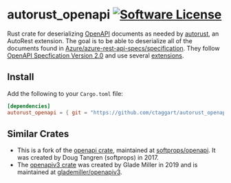 # autorust_openapi [![Software License](https://img.shields.io/badge/license-MIT-brightgreen.svg)](LICENSE)

Rust crate for deserializing [OpenAPI](http://swagger.io/specification/) documents as needed by [autorust](https://github.com/ctaggart/autorust/), an AutoRest extension. The goal is to be able to deserialize all of the documents found in [Azure/azure-rest-api-specs/specification](https://github.com/Azure/azure-rest-api-specs/tree/master/specification). They follow [OpenAPI Specfication Version 2.0](https://github.com/OAI/OpenAPI-Specification/blob/master/versions/2.0.md#parameter-object) and use several [extensions](https://github.com/Azure/autorest/blob/master/docs/extensions/readme.md).

## Install

Add the following to your `Cargo.toml` file:

```toml
[dependencies]
autorust_openapi = { git = "https://github.com/ctaggart/autorust_openapi" }
```

## Similar Crates

- This is a fork of the [openapi crate](https://crates.io/crates/openapi), maintained at [softprops/openapi](https://github.com/softprops/openapi). It was created by Doug Tangren (softprops) in 2017.
- The [openapiv3 crate](https://github.com/glademiller/openapiv3) was created by Glade Miller in 2019 and is maintained at [glademiller/openapiv3](https://github.com/glademiller/openapiv3).
